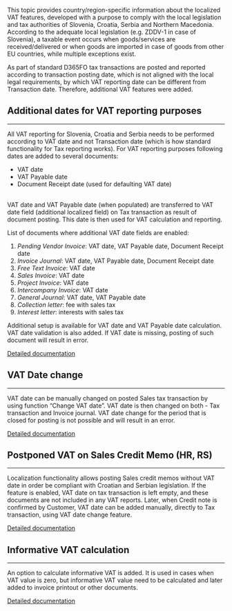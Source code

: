 This topic provides country/region-specific information about the localized VAT features, developed with a purpose to comply with the local legislation and tax authorities of Slovenia, Croatia, Serbia and Northern Macedonia. According to the adequate local legislation (e.g. ZDDV-1 in case of Slovenia), a taxable event occurs when goods/services are received/delivered or when goods are imported in case of goods from other EU countries, while multiple exceptions exist. 

As part of standard D365FO tax transactions are posted and reported according to transaction posting date, which is not aligned with the local legal requirements, by which VAT reporting date can be different from Transaction date. Therefore, additional VAT features were added.



## **Additional dates for VAT reporting purposes** ##
-----

All VAT reporting for Slovenia, Croatia and Serbia needs to be performed according to VAT date and not Transaction date (which is how standard functionality for Tax reporting works). For VAT reporting purposes following dates are added to several documents: 

* VAT date
* VAT Payable date
* Document Receipt date (used for defaulting VAT date)
<br/><br/>

VAT date and VAT Payable date (when populated) are transferred to VAT date field (additional localized field) on Tax transaction as result of document posting. This date is then used for VAT calculation and reporting.

List of documents where additional VAT date fields are enabled:

1.	_Pending Vendor Invoice_:  VAT date, VAT Payable date, Document Receipt date
2.	_Invoice Journal_:   VAT date, VAT Payable date, Document Receipt date
3.	_Free Text Invoice_:  VAT date
4.	_Sales Invoice_:  VAT date
5.	_Project Invoice_:  VAT date
6.	_Intercompany Invoice_:  VAT date
7.	_General Journal_:  VAT date, VAT Payable date
8.	_Collection letter_:  fee with sales tax
9.	_Interest letter_:  interests with sales tax


Additional setup is available for VAT date and VAT Payable date calculation. VAT date validation is also added. If VAT date is missing, posting of such document will result in error.

[Detailed documentation](http://axweb/D365O%20Localization%20Documents/D365O%20LOC_VAT%20features.docx?Web=1)

## **VAT Date change** ##
-----

VAT date can be manually changed on posted Sales tax transaction by using function “Change VAT date”. VAT date is then changed on both - Tax transaction and Invoice journal. VAT date change for the period that is closed for posting is not possible and will result in an error.

[Detailed documentation](http://axweb/D365O%20Localization%20Documents/D365O%20LOC_VAT%20features.docx?Web=1)

## **Postponed VAT on Sales Credit Memo (HR, RS)** ##
-----

Localization functionality allows posting Sales credit memos without VAT date in order be compliant with Croatian and Serbian legislation. If the feature is enabled, VAT date on tax transaction is left empty, and these documents are not included in any VAT reports. Later, when Credit note is confirmed by Customer, VAT date can be added manually, directly to Tax transaction, using VAT date change feature. 

[Detailed documentation](http://axweb/D365O%20Localization%20Documents/D365O%20LOC_HR_Postponed%20VAT%20on%20Sales%20credit%20memo.docx?Web=1)


## **Informative VAT calculation** ##
-----

An option to calculate informative VAT is added. It is used in cases when VAT value is zero, but informative VAT value need to be calculated and later added to invoice printout or other documents.

[Detailed documentation](http://axweb/D365O%20Localization%20Documents/D365O%20LOC_VAT%20features.docx?Web=1)
